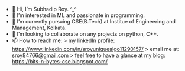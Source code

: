 - 👋 Hi, I’m Subhadip Roy. ^_^
- 👀 I’m interested in ML and passionate in programming.
- 🌱 I’m currently pursuing CSE(B.Tech) at Institue of Engineering and Management, Kolkata.
- 💞️ I’m looking to collaborate on any projects on python, C++.
- 📫 How to reach me: 
          > my linkedIn profile: https://www.linkedin.com/in/sroyuniquealgo11290157/ 
          > email me at: sroy84766@gmail.com 
          > feel free to have a glance at my blog: https://bits-n-bytes-cse.blogspot.com/ 

<!---
Subhadip11290157/Subhadip11290157 is a ✨ special ✨ repository because its `README.md` (this file) appears on your GitHub profile.
You can click the Preview link to take a look at your changes.
--->
